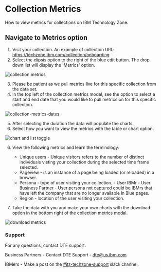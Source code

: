 # Collection Metrics

How to view metrics for collections on IBM Technology Zone.


## Navigate to Metrics option

1. Visit your collection. 
An example of collection URL: https://techzone.ibm.com/collection/onboarding
2. Select the elipsis option to the right of the blue edit button. The drop down list will display the 'Metrics' option.

![collection metrics](https://github.com/IBM/dte-support-public/blob/main/IBM-Technology-Zone/IBM-Technology-Zone-Runbooks/Images/metrics-collection.png)

3. Please be patient as we pull metrics live for this specific collection from the data set. 
4. In the top left of the collection metrics modal, see the option to select a start and end date that you would like to pull metrics on for this specific collection.

![collection-metrics-dates](https://github.com/IBM/dte-support-public/blob/main/IBM-Technology-Zone/IBM-Technology-Zone-Runbooks/Images/collection-metrics-dates.png)

5. After selecting the duration the data will populate the charts. 
6. Select how you want to view the metrics with the table or chart option.

![chart and list toggle](https://github.com/IBM/dte-support-public/blob/main/IBM-Technology-Zone/IBM-Technology-Zone-Runbooks/Images/table-or-chart.png)

6. View the following  metrics and learn the terminology: 
    * Unique users - Unique visitors refers to the number of distinct individuals visting your collection during the selected time frame selected. 
    * Pageview - is an instance of a page being loaded (or reloaded) in a browser.
    * Persona - type of user visiting your collection. 
          - User IBMr
          - User Business Partner
          - User persona not captured could be IBMrs that have left the company that are no longer available in Blue pages.
    * Region - location of the user visiting your collection. 

7. Take the data with you and make your own charts with the download option in the bottom right of the collection metrics modal. 

![download metrics](https://github.com/IBM/dte-support-public/blob/main/IBM-Technology-Zone/IBM-Technology-Zone-Runbooks/Images/download-metrics.png)



### Support

For any questions, contact DTE support.

Business Partners - Contact DTE Support - dte@us.ibm.com

IBMers - Make a post on the [#itz-techzone-support](https://ibm-dte.slack.com/archives/C0124J683GW) slack channel.
